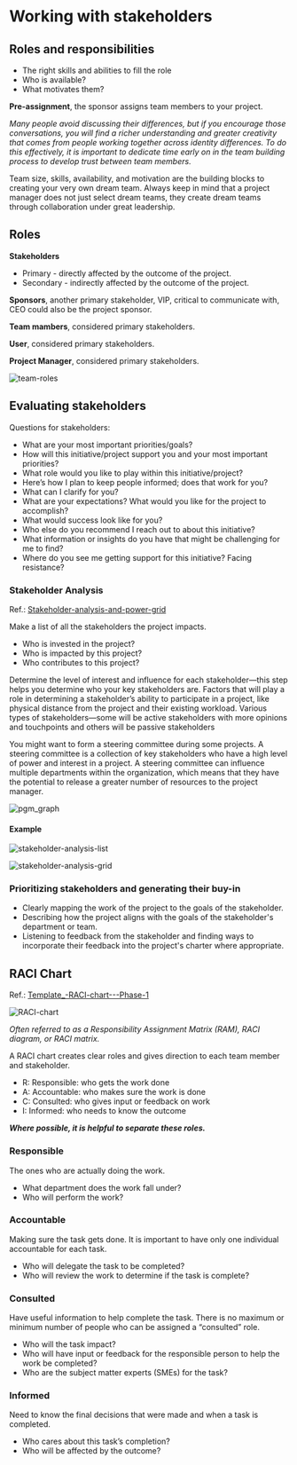 # Working with stakeholders

## Roles and responsibilities

* The right skills and abilities to fill the role
* Who is available?
* What motivates them?

__Pre-assignment__, the sponsor assigns team members to your project.

*Many people avoid discussing their differences, but if you encourage those conversations, you will find a richer understanding and greater creativity that comes from people working together across identity differences. To do this effectively, it is important to dedicate time early on in the team building process to develop trust between team members.*

Team size, skills, availability, and motivation are the building blocks to creating your very own dream team. Always keep in mind that a project manager does not just select dream teams, they create dream teams through collaboration under great leadership.

## Roles
__Stakeholders__
* Primary - directly affected by the outcome of the project.
* Secondary - indirectly affected by the outcome of the project.

__Sponsors__, another primary stakeholder, VIP, critical to communicate with, CEO could also be the project sponsor.

__Team mambers__, considered primary stakeholders.

__User__, considered primary stakeholders.

__Project Manager__, considered primary stakeholders.

![team-roles](team-roles.png)

## Evaluating stakeholders
Questions for stakeholders:
* What are your most important priorities/goals?
* How will this initiative/project support you and your most important priorities?
* What role would you like to play within this initiative/project?
* Here’s how I plan to keep people informed; does that work for you?
* What can I clarify for you?
* What are your expectations? What would you like for the project to accomplish?
* What would success look like for you?
* Who else do you recommend I reach out to about this initiative?
* What information or insights do you have that might be challenging for me to find?
* Where do you see me getting support for this initiative? Facing resistance?


### Stakeholder Analysis
Ref.: [Stakeholder-analysis-and-power-grid](Stakeholder-analysis-and-power-grid.pptx)

Make a list of all the stakeholders the project impacts.
* Who is invested in the project?
* Who is impacted by this project?
* Who contributes to this project? 

Determine the level of interest and influence for each stakeholder—this step helps you determine who your key stakeholders are. Factors that will play a role in determining a stakeholder’s ability to participate in a project, like physical distance from the project and their existing workload. Various types of stakeholders—some will be active stakeholders with more opinions and touchpoints and others will be passive stakeholders

You might want to form a steering committee during some projects. A steering committee is a collection of key stakeholders who have a high level of power and interest in a project. A steering committee can influence multiple departments within the organization, which means that they have the potential to release a greater number of resources to the project manager.  

![pgm_graph](pgm_graph.png)

#### Example
![stakeholder-analysis-list](stakeholder-analysis-list.png)

![stakeholder-analysis-grid](stakeholder-analysis-grid.png)

### Prioritizing stakeholders and generating their buy-in
* Clearly mapping the work of the project to the goals of the stakeholder.
* Describing how the project aligns with the goals of the stakeholder's department or team.
* Listening to feedback from the stakeholder and finding ways to incorporate their feedback into the project's charter where appropriate.

## RACI Chart
Ref.: [Template_-RACI-chart---Phase-1](Template_-RACI-chart---Phase-1.xlsx)

![RACI-chart](RACI-chart.png)

*Often referred to as a Responsibility Assignment Matrix (RAM), RACI diagram, or RACI matrix.*

A RACI chart creates clear roles and gives direction to each team member and stakeholder.

* R: Responsible: who gets the work done
* A: Accountable: who makes sure the work is done
* C: Consulted: who gives input or feedback on work
* I: Informed: who needs to know the outcome

___Where possible, it is helpful to separate these roles.___

### Responsible
The ones who are actually doing the work.
 
* What department does the work fall under?
* Who will perform the work?

### Accountable
Making sure the task gets done. It is important to have only one individual accountable for each task.

* Who will delegate the task to be completed?
* Who will review the work to determine if the task is complete?

### Consulted
Have useful information to help complete the task. There is no maximum or minimum number of people who can be assigned a “consulted” role.

* Who will the task impact?
* Who will have input or feedback for the responsible person to help the work be completed?
* Who are the subject matter experts (SMEs) for the task?

### Informed
Need to know the final decisions that were made and when a task is completed.

* Who cares about this task’s completion?
* Who will be affected by the outcome?


